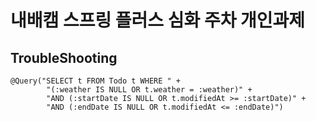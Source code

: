 # 내배캠 스프링 플러스 심화 주차 개인과제

## TroubleShooting
```
@Query("SELECT t FROM Todo t WHERE " +
        "(:weather IS NULL OR t.weather = :weather)" +
        "AND (:startDate IS NULL OR t.modifiedAt >= :startDate)" +
        "AND (:endDate IS NULL OR t.modifiedAt <= :endDate)")
```
